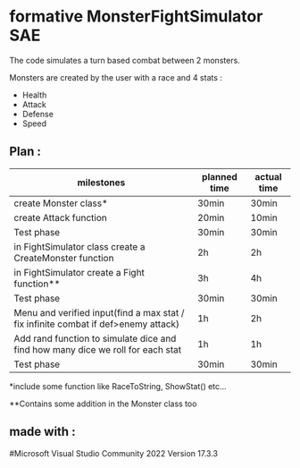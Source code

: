 # formative MonsterFightSimulator SAE

The code simulates a turn based combat between 2 monsters.

Monsters are created by the user with a race and 4 stats :
- Health
- Attack
- Defense
- Speed

## Plan :

milestones | planned time | actual time 
 --- | --- | ---
create Monster class* | 30min | 30min
create Attack function | 20min | 10min
Test phase | 30min | 30min
in FightSimulator class create a CreateMonster function | 2h | 2h
in FightSimulator create a Fight function** | 3h | 4h
Test phase | 30min | 30min
Menu and verified input(find a max stat / fix infinite combat if def>enemy attack) | 1h | 2h
Add rand function to simulate dice and find how many dice we roll for each stat | 1h | 1h 
Test phase | 30min | 30min


*include some function like RaceToString, ShowStat() etc...

**Contains some addition in the Monster class too 

## made with :

#Microsoft Visual Studio Community 2022 Version 17.3.3
